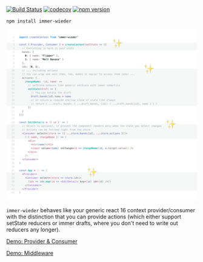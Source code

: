 [![Build Status](https://travis-ci.org/drcmda/immer-wieder.svg?branch=master)](https://travis-ci.org/drcmda/immer-wieder) [![codecov](https://codecov.io/gh/drcmda/immer-wieder/branch/master/graph/badge.svg)](https://codecov.io/gh/drcmda/immer-wieder) [![npm version](https://badge.fury.io/js/immer-wieder.svg)](https://badge.fury.io/js/immer-wieder)

    npm install immer-wieder

[![](/assets/api.jpg)](https://codesandbox.io/s/qvm2oz51mj)

`immer-wieder` behaves like your generic react 16 context provider/consumer with the distinction that you can provide actions (which either support setState reducers or immer drafts, where you don't need to write out reducers any longer).

[Demo: Provider & Consumer](https://codesandbox.io/embed/qvm2oz51mj)

[Demo: Middleware](https://codesandbox.io/embed/52on3pvywl)
